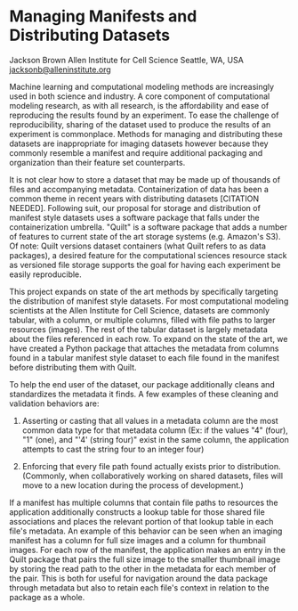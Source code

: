 # Managing Manifests and Distributing Datasets

Jackson Brown
Allen Institute for Cell Science
Seattle, WA, USA
jacksonb@alleninstitute.org

Machine learning and computational modeling methods are increasingly used in both science and industry. A core component of computational modeling research, as with all research, is the affordability and ease of reproducing the results found by an experiment. To ease the challenge of reproducibility, sharing of the dataset used to produce the results of an experiment is commonplace. Methods for managing and distributing these datasets are inappropriate for imaging datasets however because they commonly resemble a manifest and require additional packaging and organization than their feature set counterparts.

It is not clear how to store a dataset that may be made up of thousands of files and accompanying metadata. Containerization of data has been a common theme in recent years with distributing datasets [CITATION NEEDED]. Following suit, our proposal for storage and distribution of manifest style datasets uses a software package that falls under the containerization umbrella. "Quilt" is a software package that adds a number of features to current state of the art storage systems (e.g. Amazon's S3). Of note: Quilt versions dataset containers (what Quilt refers to as data packages), a desired feature for the computational sciences resource stack as versioned file storage supports the goal for having each experiment be easily reproducible.

This project expands on state of the art methods by specifically targeting the distribution of manifest style datasets. For most computational modeling scientists at the Allen Institute for Cell Science, datasets are commonly tabular, with a column, or multiple columns, filled with file paths to larger resources (images). The rest of the tabular dataset is largely metadata about the files referenced in each row. To expand on the state of the art, we have created a Python package that attaches the metadata from columns found in a tabular manifest style dataset to each file found in the manifest before distributing them with Quilt.

To help the end user of the dataset, our package additionally cleans and standardizes the metadata it finds. A few examples of these cleaning and validation behaviors are:

1) Asserting or casting that all values in a metadata column are the most common data type for that metadata column
(Ex: if the values "4" (four), "1" (one), and "'4' (string four)" exist in the same column, the application attempts to cast the string four to an integer four)

2) Enforcing that every file path found actually exists prior to distribution. (Commonly, when collaboratively working on shared datasets, files will move to a new location during the process of development.)

If a manifest has multiple columns that contain file paths to resources the application additionally constructs a lookup table for those shared file associations and places the relevant portion of that lookup table in each file's metadata. An example of this behavior can be seen when an imaging manifest has a column for full size images and a column for thumbnail images. For each row of the manifest, the application makes an entry in the Quilt package that pairs the full size image to the smaller thumbnail image by storing the read path to the other in the metadata for each member of the pair. This is both for useful for navigation around the data package through metadata but also to retain each file's context in relation to the package as a whole.

